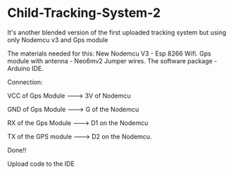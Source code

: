 # Child-Tracking-System-2
It's another blended version of the first uploaded tracking system but using only Nodemcu v3 and Gps module

The materials needed for this:
New Nodemcu V3 - Esp 8266 Wifi.
Gps module with antenna - Neo6mv2
Jumper wires.
The software package - Arduino IDE.


Connection:

VCC of Gps Module ---> 3V of Nodemcu

GND of Gps Module ---> G of the Nodemcu

RX of the Gps Module  ---> D1 on the Nodemcu

TX of the GPS module ---> D2 on the Nodemcu.

Done!!

Upload code to the IDE

